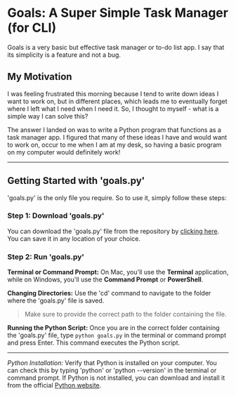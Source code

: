 # Goals: A Super Simple Task Manager (for CLI)

Goals is a very basic but effective task manager or to-do list app. I say that its simplicity is a feature and not a bug. 


## My Motivation

I was feeling frustrated this morning because I tend to write down ideas I want to work on, but in different places, which leads me to eventually forget where I left what I need when I need it. So, I thought to myself - what is a simple way I can solve this?

The answer I landed on was to write a Python program that functions as a task manager app. I figured that many of these ideas I have and would want to work on, occur to me when I am at my desk, so having a basic program on my computer would definitely work! 

---


## Getting Started with 'goals.py'

'goals.py' is the only file you require. So to use it, simply follow these steps:

### Step 1: Download 'goals.py'

You can download the 'goals.py' file from the repository by [clicking here](https://github.com/SoManyDistractions/Goals/blob/main/goals.py). You can save it in any location of your choice.

### Step 2: Run 'goals.py'

**Terminal or Command Prompt:** On Mac, you'll use the **Terminal** application, while on Windows, you'll use the **Command Prompt** or **PowerShell**.

**Changing Directories:** Use the 'cd' command to navigate to the folder where the 'goals.py' file is saved. 
> Make sure to provide the correct path to the folder containing the file.

**Running the Python Script:** Once you are in the correct folder containing the 'goals.py' file, type `python goals.py` in the terminal or command prompt and press Enter. This command executes the Python script.

---
*Python Installation:* Verify that Python is installed on your computer. You can check this by typing 'python' or 'python --version' in the terminal or command prompt. If Python is not installed, you can download and install it from the official [Python website](https://www.python.org).

